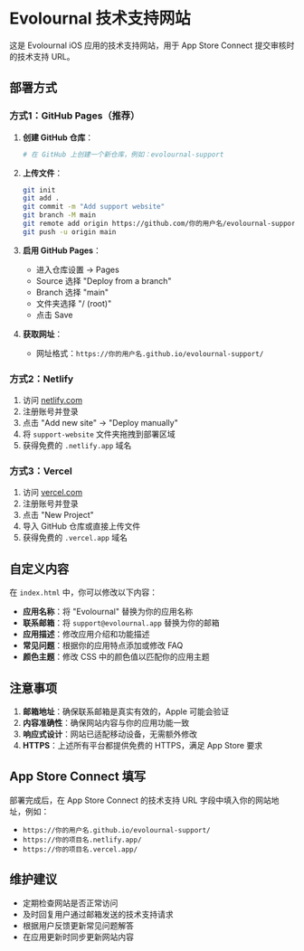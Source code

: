 # Evolournal 技术支持网站

这是 Evolournal iOS 应用的技术支持网站，用于 App Store Connect 提交审核时的技术支持 URL。

## 部署方式

### 方式1：GitHub Pages（推荐）

1. **创建 GitHub 仓库**：
   ```bash
   # 在 GitHub 上创建一个新仓库，例如：evolournal-support
   ```

2. **上传文件**：
   ```bash
   git init
   git add .
   git commit -m "Add support website"
   git branch -M main
   git remote add origin https://github.com/你的用户名/evolournal-support.git
   git push -u origin main
   ```

3. **启用 GitHub Pages**：
   - 进入仓库设置 → Pages
   - Source 选择 "Deploy from a branch"
   - Branch 选择 "main"
   - 文件夹选择 "/ (root)"
   - 点击 Save

4. **获取网址**：
   - 网址格式：`https://你的用户名.github.io/evolournal-support/`

### 方式2：Netlify

1. 访问 [netlify.com](https://netlify.com)
2. 注册账号并登录
3. 点击 "Add new site" → "Deploy manually"
4. 将 `support-website` 文件夹拖拽到部署区域
5. 获得免费的 `.netlify.app` 域名

### 方式3：Vercel

1. 访问 [vercel.com](https://vercel.com)
2. 注册账号并登录
3. 点击 "New Project"
4. 导入 GitHub 仓库或直接上传文件
5. 获得免费的 `.vercel.app` 域名

## 自定义内容

在 `index.html` 中，你可以修改以下内容：

- **应用名称**：将 "Evolournal" 替换为你的应用名称
- **联系邮箱**：将 `support@evolournal.app` 替换为你的邮箱
- **应用描述**：修改应用介绍和功能描述
- **常见问题**：根据你的应用特点添加或修改 FAQ
- **颜色主题**：修改 CSS 中的颜色值以匹配你的应用主题

## 注意事项

1. **邮箱地址**：确保联系邮箱是真实有效的，Apple 可能会验证
2. **内容准确性**：确保网站内容与你的应用功能一致
3. **响应式设计**：网站已适配移动设备，无需额外修改
4. **HTTPS**：上述所有平台都提供免费的 HTTPS，满足 App Store 要求

## App Store Connect 填写

部署完成后，在 App Store Connect 的技术支持 URL 字段中填入你的网站地址，例如：
- `https://你的用户名.github.io/evolournal-support/`
- `https://你的项目名.netlify.app/`
- `https://你的项目名.vercel.app/`

## 维护建议

- 定期检查网站是否正常访问
- 及时回复用户通过邮箱发送的技术支持请求
- 根据用户反馈更新常见问题解答
- 在应用更新时同步更新网站内容 